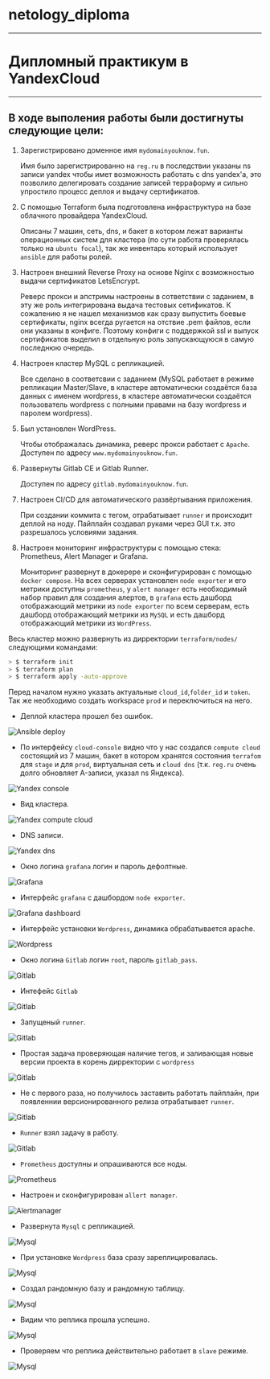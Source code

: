 # netology_diploma

------

# Дипломный практикум в YandexCloud

------

## В ходе выполения работы были достигнуты следующие цели:

1. Зарегистрировано доменное имя `mydomainyouknow.fun`.

    Имя было зарегистрированно на `reg.ru` в последствии указаны ns записи yandex чтобы имет возможность работать с dns yandex'a, это позволило делегировать создание записей терраформу и сильно упростило процесс деплоя и выдачу сертификатов.
    
2. C помощью Terraform была подготовлена инфраструктура на базе облачного провайдера YandexCloud.

    Описаны 7 машин, сеть, dns, и бакет в котором лежат варианты операционных систем для кластера (по сути работа проверялась только на `ubuntu focal`), так же инвентарь который использует `ansible` для работы ролей. 

4. Настроен внешний Reverse Proxy на основе Nginx с возможностью выдачи сертификатов LetsEncrypt.

    Реверс прокси и апстримы настроены в сответствии с заданием, в эту же роль интегрирована выдача тестовых сетификатов. К сожалению я не нашел механизмов как сразу выпустить боевые сертификаты, nginx всегда ругается на отствие .pem файлов, если они указаны в конфиге. Поэтому конфиги с поддержкой ssl и выпуск сертификатов выделил в отдельную роль запускающуюся в самую последнюю очередь. 

6. Настроен кластер MySQL с репликацией.

    Все сделано в соответсвии с заданием (MySQL работает в режиме репликации Master/Slave,
в кластере автоматически создаётся база данных c именем wordpress, в кластере автоматически создаётся пользователь wordpress с полными правами на базу wordpress и паролем wordpress).

8. Был установлен WordPress.

    Чтобы отображалась динамика, реверс прокси работает с `Apache`. Доступен по адресу `www.mydomainyouknow.fun`.

9. Развернуты Gitlab CE и Gitlab Runner.

    Доступен по адресу `gitlab.mydomainyouknow.fun`.

11. Настроен CI/CD для автоматического развёртывания приложения.

    При создании коммита с тегом, отрабатывает `runner` и происходит деплой на ноду. Пайплайн создавал руками через GUI т.к. это разрешалось условиями задания. 

13. Настроен мониторинг инфраструктуры с помощью стека: Prometheus, Alert Manager и Grafana.

    Мониторинг развернут в докерере и сконфигурирован с помощью `docker compose`. На всех серверах установлен `node exporter` и его метрики доступны `prometheus`, у `alert manager` есть необходимый набор правил для создания алертов, в `grafana` есть дашборд отображающий метрики из `node exporter` по всем серверам, есть дашборд отображающий метрики из `MySQL` и есть дашборд отображающий метрики из `WordPress`.


Весь кластер можно развернуть из дирректории `terraform/nodes/` следующими командами:

```bash 
> $ terraform init
> $ terraform plan
> $ terraform apply -auto-approve
```

Перед началом нужно указать актуальные `cloud_id`,`folder_id` и `token`. 
Так же необходимо создать workspace `prod` и переключиться на него. 


* Деплой кластера прошел без ошибок.

![Ansible deploy](https://github.com/L1qu1dVacuum/netology_diploma/blob/master/src/01_deploy_01.png)

* По интерфейсу `cloud-console` видно что у нас создался `compute cloud` состоящий из 7 машин, бакет в котором хранятся состояния `terrafom` для `stage` и для `prod`, виртуальная сеть и `cloud dns` (т.к. `reg.ru` очень долго обновляет A-записи, указал ns Яндекса).

![Yandex console](https://github.com/L1qu1dVacuum/netology_diploma/blob/master/src/02_console_01.png)

* Вид кластера.

![Yandex compute cloud](https://github.com/L1qu1dVacuum/netology_diploma/blob/master/src/03_compute_cloud_01.png)

* DNS записи.

![Yandex dns](https://github.com/L1qu1dVacuum/netology_diploma/blob/master/src/04_dns_01.png)

* Окно логина `grafana` логин и пароль дефолтные.

![Grafana](https://github.com/L1qu1dVacuum/netology_diploma/blob/master/src/05_grafana_01.png)

* Интерфейс `grafana` с дашбордом `node exporter`.

![Grafana dashboard](https://github.com/L1qu1dVacuum/netology_diploma/blob/master/src/05_grafana_02.png)

* Интерфейс установки `Wordpress`, динамика обрабатывается apache.

![Wordpress](https://github.com/L1qu1dVacuum/netology_diploma/blob/master/src/06_wordpress_01.png)

* Окно логина `Gitlab` логин `root`, пароль `gitlab_pass`.

![Gitlab](https://github.com/L1qu1dVacuum/netology_diploma/blob/master/src/08_gitlab_01.png)

* Интефейс `Gitlab`

![Gitlab](https://github.com/L1qu1dVacuum/netology_diploma/blob/master/src/08_gitlab_02.png)

* Запущеный `runner`.

![Gitlab](https://github.com/L1qu1dVacuum/netology_diploma/blob/master/src/08_gitlab_03.png)

* Простая задача проверяющая наличие тегов, и заливающая новые версии проекта в корень дирректории с `wordpress`

![Gitlab](https://github.com/L1qu1dVacuum/netology_diploma/blob/master/src/08_gitlab_04.png)

* Не с первого раза, но получилось заставить работать пайплайн, при появленнии версионированного релиза отрабатывает `runner`.

![Gitlab](https://github.com/L1qu1dVacuum/netology_diploma/blob/master/src/08_gitlab_05.png)

* `Runner` взял задачу в работу.

![Gitlab](https://github.com/L1qu1dVacuum/netology_diploma/blob/master/src/08_gitlab_06.png)

* `Prometheus` доступны и опрашиваются все ноды.

![Prometheus](https://github.com/L1qu1dVacuum/netology_diploma/blob/master/src/09_prometheus_01.png)

* Настроен и сконфигурирован `allert manager`.

![Alertmanager](https://github.com/L1qu1dVacuum/netology_diploma/blob/master/src/10_alertmanager_01.png)

* Развернута `Mysql` с репликацией.

![Mysql](https://github.com/L1qu1dVacuum/netology_diploma/blob/master/src/11_mysql_01.png)

* При установке `Wordpress` база сразу зареплицировалась. 

![Mysql](https://github.com/L1qu1dVacuum/netology_diploma/blob/master/src/11_mysql_02.png)

* Создал рандомную базу и рандомную таблицу.

![Mysql](https://github.com/L1qu1dVacuum/netology_diploma/blob/master/src/11_mysql_03.png)

* Видим что реплика прошла успешно.

![Mysql](https://github.com/L1qu1dVacuum/netology_diploma/blob/master/src/11_mysql_04.png)

* Проверяем что реплика действительно работает в `slave` режиме.

![Mysql](https://github.com/L1qu1dVacuum/netology_diploma/blob/master/src/11_mysql_05.png)

